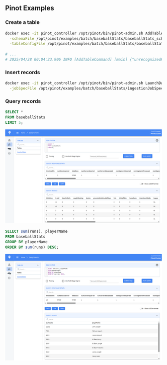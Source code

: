 ## Pinot Examples

### Create a table

```bash
docker exec -it pinot_controller /opt/pinot/bin/pinot-admin.sh AddTable \
  -schemaFile /opt/pinot/examples/batch/baseballStats/baseballStats_schema.json\
  -tableConfigFile /opt/pinot/examples/batch/baseballStats/baseballStats_offline_table_config.json -exec

# ...
# 2025/04/28 00:04:23.906 INFO [AddTableCommand] [main] {"unrecognizedProperties":{},"status":"TableConfigs baseballStats successfully added"}
```

### Insert records

```bash
docker exec -it pinot_controller /opt/pinot/bin/pinot-admin.sh LaunchDataIngestionJob \
  -jobSpecFile /opt/pinot/examples/batch/baseballStats/ingestionJobSpec.yaml
```

### Query records

```sql
SELECT *
FROM baseballStats
LIMIT 5;
```

![pinot-query-1](../images/pinot-query-1.png)

```sql
SELECT sum(runs), playerName
FROM baseballStats
GROUP BY playerName
ORDER BY sum(runs) DESC;
```

![pinot-query-2](../images/pinot-query-2.png)
